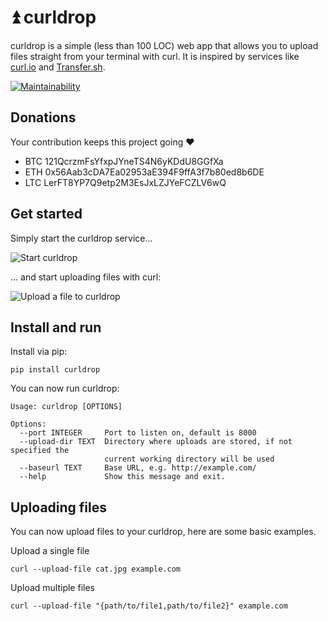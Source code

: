 ⏫ curldrop
==========

curldrop is a simple (less than 100 LOC) web app that allows you to upload files straight from your terminal with curl. It is inspired by services like [curl.io](http://curl.io/) and [Transfer.sh](https://transfer.sh/).

[![Maintainability](https://api.codeclimate.com/v1/badges/077529df0b80d8759542/maintainability)](https://codeclimate.com/github/kennell/curldrop/maintainability)


## Donations

Your contribution keeps this project going ❤️ 

* BTC 121QcrzmFsYfxpJYneTS4N6yKDdU8GGfXa
* ETH 0x56Aab3cDA7Ea02953aE394F9ffA3f7b80ed8b6DE
* LTC LerFT8YP7Q9etp2M3EsJxLZJYeFCZLV6wQ

## Get started


Simply start the curldrop service...

![Start curldrop](http://i.imgur.com/3mSle1Z.gif)

... and start uploading files with curl:

![Upload a file to curldrop](http://i.imgur.com/cxV9gTH.gif)

Install and run
-------

Install via pip:

```
pip install curldrop
```

You can now run curldrop:

```
Usage: curldrop [OPTIONS]

Options:
  --port INTEGER     Port to listen on, default is 8000
  --upload-dir TEXT  Directory where uploads are stored, if not specified the
                     current working directory will be used
  --baseurl TEXT     Base URL, e.g. http://example.com/
  --help             Show this message and exit.
```

Uploading files
-----

You can now upload files to your curldrop, here are some basic examples. 

Upload a single file
```
curl --upload-file cat.jpg example.com
```

Upload multiple files

```
curl --upload-file "{path/to/file1,path/to/file2}" example.com
```

